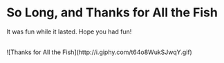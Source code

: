 # So Long, and Thanks for All the Fish

It was fun while it lasted. Hope you had fun!

</br>
![Thanks for All the Fish](http://i.giphy.com/t64o8WukSJwqY.gif)
